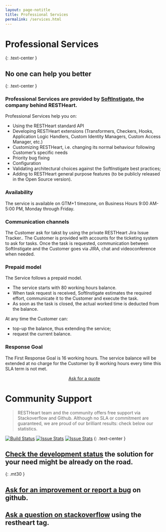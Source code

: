 ```yaml
---
layout: page-notitle
title: Professional Services
permalink: /services.html
---
```


# Professional Services

{: .text-center }
## __No one can help you better__

{: .text-center }
### Professional Services are provided by [SoftInstigate](http://www.softinstigate.com), the company behind RESTHeart.

Professional Services help you on:
* Using the RESTHeart standard API
* Developing RESTHeart extensions (Transformers, Checkers, Hooks, Application Logic Handlers, Custom Identity Managers, Custom Access Manager, etc.) 
* Customizing RESTHeart, i.e. changing its normal behaviour following Customer’s specific needs
* Priority bug fixing
* Configuration
* Validating architectural choices against the SoftInstigate best practices;
* Adding to RESTHeart general purpose features (to be publicly released in the Open Source version).

### Availability
The service is available on GTM+1 timezone, on Business Hours 9:00 AM-5:00 PM, Monday through Friday.

### Communication channels
The Customer ask for takst by using the private RESTHeart Jira Issue Tracker.. 
The Customer is provided with accounts for the ticketing system to ask for tasks.
Once the task is requested, communication between SoftInstigate and the Customer goes via JIRA, chat and videoconference when needed.

### Prepaid model
The Service follows a prepaid model.
* The service starts with 80 working hours balance. 
* When task request is received, SoftInstigate estimates the required effort, communicate it to the Customer and execute the task.
* As soon as the task is closed, the actual worked time is deducted from the balance. 

At any time the Customer can:
* top-up the balance, thus extending the service;
* request the current balance.

### Response Goal
The First Response Goal is 16 working hours.
The service balance will be extended at no charge for the Customer by 8 working hours every time this SLA term is not met.

<section class="slice" id="quote" style="padding-top:0;text-align:center">
<div class="container">
    <a href="mailto:info@softinstigate.com?subject=RESTHeart profession services inquiry" class="btn btn-primary btn-sm">Ask for a quote</a>
</div>
</section>

# Community Support

> RESTHeart team and the community offers free support via Stackoverflow and Github. Although no SLA or commitment are guaranteed, we are proud of our brilliant results: check below our statistics.

[![Build Status](https://travis-ci.org/SoftInstigate/restheart.svg?branch=develop)](https://travis-ci.org/SoftInstigate/restheart)
[![Issue Stats](http://issuestats.com/github/SoftInstigate/restheart/badge/pr)](http://issuestats.com/github/SoftInstigate/restheart)
[![Issue Stats](http://issuestats.com/github/SoftInstigate/restheart/badge/issue)](http://issuestats.com/github/SoftInstigate/restheart)
{: .text-center }

## <a class="btn btn-success btn-small" href="https://softinstigate.atlassian.net/issues/?filter=10403" target="_blank">Check the development status</a> the solution for your need might be already on the road.
{: .mt30 }

## <a class="btn btn-info" href="https://github.com/SoftInstigate/restheart/issues/new">Ask for an improvement or report a bug</a> on github.

## <a class="btn btn-warning" href="http://stackoverflow.com/questions/tagged/restheart">Ask a question on stackoverflow</a> using the restheart tag.

